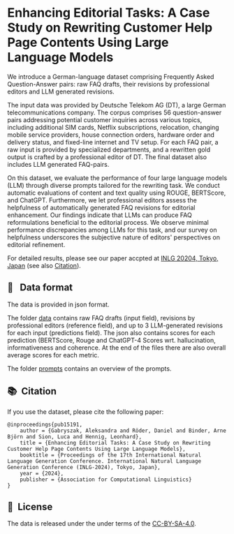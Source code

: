 # Enhancing Editorial Tasks: A Case Study on Rewriting Customer Help Page Contents Using Large Language Models

We introduce a German-language dataset comprising Frequently Asked Question-Answer pairs: raw FAQ drafts, their revisions by professional editors and LLM generated revisions.

The input data was provided by Deutsche Telekom AG (DT), a large German telecommunications company. The corpus comprises 56 question-answer pairs addressing potential customer inquiries across various topics, including additional SIM cards, Netflix subscriptions, relocation, changing mobile service providers, house connection orders, hardware order and delivery status, and fixed-line internet and TV setup. For each FAQ pair, a raw input is provided by specialized departments, and a rewritten gold output is crafted by a professional editor of DT. The final dataset also includes LLM generated FAQ-pairs.

On this dataset, we evaluate the performance of four large language models (LLM) through diverse prompts tailored for the rewriting task. We conduct automatic evaluations of content and text quality using ROUGE, BERTScore, and ChatGPT.
Furthermore, we let professional editors assess the helpfulness of automatically generated FAQ revisions for editorial enhancement. Our findings indicate that LLMs can produce FAQ reformulations beneficial to the editorial process. We observe minimal performance discrepancies among LLMs for this task, and our survey on helpfulness underscores the subjective nature of editors' perspectives on editorial refinement.

For detailed results, please see our paper accpted at [INLG 20204, Tokyo, Japan](https://inlg2024.github.io/) (see also [Citation](#-citation)).

## 📝 &nbsp; Data format

The data is provided in json format. 

The folder [data](data/faq-data) contains raw FAQ drafts (input field), revisions by professional editors (reference field), and up to 3 LLM-generated revisions for each input (predictions field). The json also contains scores for each prediction (BERTScore, Rouge and ChatGPT-4 Scores wrt. hallucination, informativeness and coherence. At the end of the files there are also overall average scores for each metric.

The folder [prompts](data/prompts) contains an overview of the prompts.


## 📚&nbsp; Citation

If you use the dataset, please cite the following paper:
```
@inproceedings{pub15191,
    author = {Gabryszak, Aleksandra and Röder, Daniel and Binder, Arne Björn and Sion, Luca and Hennig, Leonhard},
    title = {Enhancing Editorial Tasks: A Case Study on Rewriting Customer Help Page Contents Using Large Language Models},
    booktitle = {Proceedings of the 17th International Natural Language Generation Conference. International Natural Language Generation Conference (INLG-2024), Tokyo, Japan},
    year = {2024},
    publisher = {Association for Computational Linguistics}
}
```

## 📘&nbsp; License
The data is released under the under terms of the [CC-BY-SA-4.0](LICENCE.txt).



